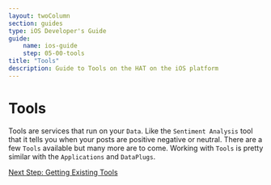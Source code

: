 ```yaml
---
layout: twoColumn
section: guides
type: iOS Developer's Guide
guide: 
    name: ios-guide
    step: 05-00-tools
title: "Tools"
description: Guide to Tools on the HAT on the iOS platform
---
```


# Tools

Tools are services that run on your `Data`. Like the `Sentiment Analysis` tool that it tells you when your posts are positive negative or neutral. There are a few `Tools` available but many more are to come. Working with `Tools` is pretty similar with the `Applications` and `DataPlugs`. 

<nav class="pager-nav">
<a href="" style="display:none;"></a>
<a href="05-01-fetching-existing-tools.html">Next Step: Getting Existing Tools</a>
</nav>
